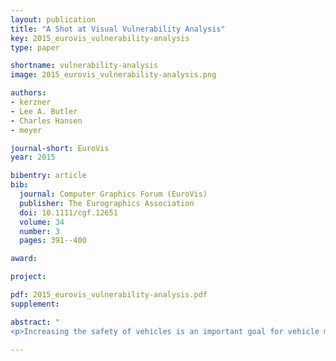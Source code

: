 ```yaml
---
layout: publication
title: "A Shot at Visual Vulnerability Analysis"
key: 2015_eurovis_vulnerability-analysis
type: paper

shortname: vulnerability-analysis
image: 2015_eurovis_vulnerability-analysis.png

authors:
- kerzner
- Lee A. Butler
- Charles Hansen
- meyer

journal-short: EuroVis
year: 2015

bibentry: article
bib:
  journal: Computer Graphics Forum (EuroVis)
  publisher: The Eurographics Association
  doi: 10.1111/cgf.12651
  volume: 34
  number: 3
  pages: 391--400

award:

project:

pdf: 2015_eurovis_vulnerability-analysis.pdf
supplement:

abstract: "
<p>Increasing the safety of vehicles is an important goal for vehicle manufacturers. These manufacturers often turn to simulations to understand how to improve a vehicle's design as real-world safety tests are expensive and time consuming. Understanding the results of these simulations, however, is challenging due to the complexity of the data, which often includes both spatial and nonspatial data types. In this design study we collaborated with analysts who are trying to understand the vulnerability of military vehicles. From this design study we contribute a problem characterization, data abstraction, and task analysis for vehicle vulnerability analysis, as well as a validated and deployed tool called Shotviewer. Shotviewer links 3D spatial views with abstract 2D views to support a broad range of analysis needs. Furthermore, reflection on our design study process elucidates a strategy of view-design parallelism for creating multiview visualizations, as well as four recommendations for conducting design studies in large organizations with sensitive data.</p>"

---
```

